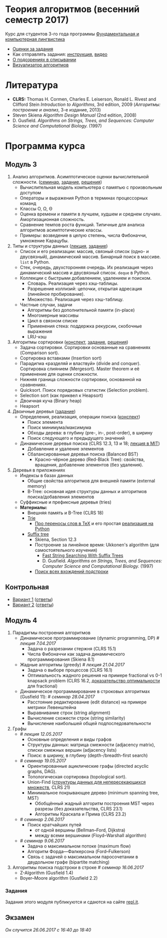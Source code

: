 # Теория алгоритмов (весенний семестр 2017)

Курс для студентов 3-го года программы [Фундаментальная и компьютерная лингвистика](https://www.hse.ru/ba/ling/)

* [Оценки за задания](https://docs.google.com/spreadsheets/d/1Lwz38H7USB2HzAwjWA8EarTZ6FIvJI_kNmKAMUbJTaA/pubhtml)
* Как отправлять задания: [инструкция](meta/git_workflow.md), [видео](https://youtu.be/dpHrqlhC_NE)
* [О подозрениях в списывании](meta/cheating.md)
* [Визуализатор алгоритмов](http://algo-visualizer.jasonpark.me)

# Литература

* **CLRS:** Thomas H. Cormen, Charles E. Leiserson, Ronald L. Rivest and Clifford Stein *Introduction to Algorithms*, 3rd edition, 2009
  (*Алгоритмы: построение и анализ*, 3-е издание, 2013)
* Steven Skiena *Algorithm Design Manual* (2nd edition, 2008)
* D. Gusfield. *Algorithms on Strings, Trees, and Sequences: Computer Science and Computational Biology.* (1997)

# Программа курса

## Модуль 3

1. Анализ алгоритмов. Асимптотическое оценки вычислительной сложности. ([семинар](https://mkuznets.com/hse/2017-alg/seminar01.pdf), [задание](https://mkuznets.com/hse/2017-alg/problems01.pdf), [решения](https://mkuznets.com/hse/2017-alg/solutions01.pdf))
	* Вычислительная модель компьютера с памятью с произвольным доступом
	* Операторы и выражения Python в терминах процессорных команд
	* Классы O, Ω, Θ
	* Оценка времени и памяти в лучшем, худшем и среднем случаях. Амортизационная сложность.
	* Сравнение темпов роста функций. Типичные для анализа алгоритмов асимптотические классы.
	* Примеры: возведение в целую степень, числа Фибоначчи, умножение Карацубы.
2. Типы и структуры данных ([лекция](https://mkuznets.com/hse/2017-alg/lecture02.pdf), [задание](problems/02))
	* Список и его реализации: массив, связный список (одно- и двусвязный), динамический массив. Бинарный поиск в массиве. `list` в Python.
	* Стек, очередь, двухсторонняя очередь. Их реализация через динамический массив и двусвязный список. `deque` в Python.
	* Коллекции с быстрыми добавлением, удалением и поиском.
		* Словарь. Реализация через хэш-таблицы.
		* Разрешение коллизий: цепочки, открытая адресация (линейное пробирование).
		* Множество. Реализация через хэш-таблицу.
	* Частные случаи, задачи
		* Алгоритмы без дополнительной памяти (in-place)
		* Многомерные массивы
		* Цикл в связном списке
		* Применения стека: поддержка рекурсии, скобочные выражения
		* LRU-кэш
3. Алгоритмы сортировки ([конспект](http://nbviewer.jupyter.org/github/mkuznets/hse-ling-algorithms/blob/master/lecture_notes/03_sorting.ipynb), [задание](problems/03), [решения](https://github.com/mkuznets/hse-ling-algorithms/blob/master/problems/03/solutions.ipynb))
	* Задача сортировки. Сортировки основанные на сравнениях (Comparison sort).
	* Сортировка вставками (Insertion sort)
	* Парадигма «разделяй и властвуй» (divide and conquer). Сортировка слиянием (Mergesort). Master theorem и её применение для оценки сложности.
	* Нижняя граница сложности сортировки, основанной на сравнениях.
	* Quicksort. Поиск порядковых статистик (Selection problem).
	* Selection sort (как приквел к Heapsort)
	* Двоичная куча (Binary heap)
	* Heapsort
4. Двоичные деревья ([задание](problems/04))
	* Определения, реализация, операции поиска ([конспект](http://nbviewer.jupyter.org/github/mkuznets/hse-ling-algorithms/blob/master/lecture_notes/04_1_bst.ipynb))
		* Поиск элемента
		* Поиск минимума/максимума
		* Обходы дерева: в глубину (pre-, in-, post-order), в ширину
		* Поиск следующего и предыдущего значений
	* Динамические деревья поиска (CLRS 12.3, 13 и 18; [лекция в MIT](https://ocw.mit.edu/courses/electrical-engineering-and-computer-science/6-046j-introduction-to-algorithms-sma-5503-fall-2005/video-lectures/lecture-10-red-black-trees-rotations-insertions-deletions/))
		* Добавление и удаление элементов
		* Сбалансированные деревья поиска (Balanced BST)
			* Красно-чёрное дерево (Red-Black Tree): свойства, вращения, добавление элементов (без удаления).
5. Деревья в приложениях
	* Индексы в базах данных
		* Общие свойства алгоритмов для внешней памяти (external memory)
		* B-Tree: основная идея структуры данных и алгоритмов поиска/добавления элементов
	* Суффиксные и префиксные деревья (tries)
	* **Материалы:**
		* Внешняя память и B-Tree (CLRS 18)
		* [Trie](https://en.wikipedia.org/wiki/Trie)
			* [Про переносы слов в TeX](http://tex.stackexchange.com/a/262595) и его простая [реализация на Python](https://nedbatchelder.com/code/modules/hyphenate.py)
		* [Suffix tree](https://en.wikipedia.org/wiki/Suffix_tree)
			* Skiena, Section 12.3
			* Построение за линейное время: Ukkonen's algorithm (для самостоятельного изучения)
				* [Fast String Searching With Suffix Trees](http://marknelson.us/1996/08/01/suffix-trees/)
				* D. Gusfield. *Algorithms on Strings, Trees, and Sequences: Computer Science and Computational Biology.* (1997)
			* [Поиск всех вхождений подстроки](http://www.geeksforgeeks.org/suffix-tree-application-2-searching-all-patterns/)

## Контрольная

* [Вариант 1](https://mkuznets.com/hse/2017-alg/exam_01_v01.pdf) ([ответы](https://mkuznets.com/hse/2017-alg/solutions_01_v01.pdf))
* [Вариант 2](https://mkuznets.com/hse/2017-alg/exam_01_v02.pdf) ([ответы](https://mkuznets.com/hse/2017-alg/solutions_01_v02.pdf))

## Модуль 4

1. Парадигмы построения алгоритмов
	* Динамическое программирование (dynamic programming, DP) *# лекция 7.04.2017*
		* Задача о разрезании стержня (CLRS 15.1)
		* Числа Фибоначчи как задача динамического программирования (Skiena 8.1)
	* Жадные алгоритмы (greedy) *# лекция 21.04.2017*
		* Задача о выборе процессов (CLRS 16.1)
		* Оптимальность жадного решения на примере fractional vs 0-1 knapsack problem (CLRS 16.2, [доказательство оптимальности](http://www.cs.ust.hk/mjg_lib/Classes/COMP3711H_Fall14/lectures/Greedy_Knapsack_Slides.pdf) для fractional)
	* Динамическое программирование в строковых алгоритмах (Gusfield 11): *# семинар 28.04.2017*
		* Расстояние редактирование (edit distance) на примере метрики Левенштейна
		* Выравнивание строк (string alignment)
		* Вычисление схожести строк (string similarity)
		* Вычисление наибольшей общей подпоследовательности
2. Графы
	* *# лекция 12.05.2017*
		* Основные определения и виды графов
		* Структуры данных: матрица смежности (adjacency matrix), списки смежных вершин (adjacency lists)
		* Поиск: в ширину, в глубину (depth-/breadth-first search)
	* *# семинар 19.05.2017*
		* Ориентированные ациклические графы (directed acyclic graphs, DAG).
		* Топологическая сортировка (topological sort).
		* Union-Find ([структуры данных для непересекающихся множеств](https://en.wikipedia.org/wiki/Disjoint-set_data_structure), CLRS 21)
		* Минимальное покрывающее дерево (minimum spanning tree, MST)
			* Обобщённый жадный алгоритм построения MST через разрезы (без доказательства, CLRS 23.1)
			* Алгоритмы Краскала и Прима (CLRS 23.2)
	* *# семинар 2.06.2017*
		* Поиск кратчайших путей
			* от одной вершины (Bellman–Ford, Dijkstra)
			* между всеми вершинами (Floyd–Warshall algorithm)
	* *# семинар 9.06.2017*
		* Задача о максимальном потоке (maximum flow)
		* Алгоритм Форда—Фалкерсона (Ford–Fulkerson)
		* Связь с задачей о максимальном паросочетании в двудольном графе (bipartite matching)
5. Алгоритмы поиска подстроки в строке  *# семинар 16.06.2017*
    * Z-Algorithm (Gusfield 1.4)
    * Boyer–Moore algorithm (Gusfield 2.2)

### Задания

Задания этого модуля публикуются и сдаются на сайте [repl.it](https://repl.it/classroom/invite/E1PvZvw).


## Экзамен

*Он случится 26.06.2017 c 16:40 до 18:40*